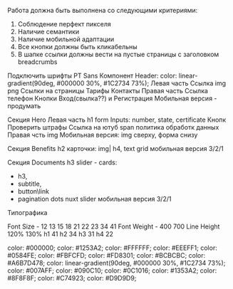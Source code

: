 Работа должна быть выполнена со следующими критериями:

1. Соблюдение перфект пикселя
2. Наличие семантики
3. Наличие мобильной адаптации
4. Все кнопки должны быть кликабельны
5. В шапке ссылки должны вести на пустые страницы с заголовком
breadcrumbs


Подключить шрифты PT Sans 
Компонент Header:
color: linear-gradient(90deg, #000000 30%, #1C2734 73%);
Левая часть
Ссылка img png
Ссылки на страницы Тарифы Контакты
Правая часть
Ссылка телефон
Кнопки Вход(свылка??) и Регистрация
Мобильная версия - продумать

Секция Hero
Левая часть
h1
form
Inputs: number, state, certificate
Кнопк Проверить штрафы
Ссылка на ютуб
span политика обработк данных
Правая чсть 
img
Мобильная версия: img сверху, форма снизу

Секция Benefits
h2
карточки: img| h4, text
grid
мобильная версия 3/2/1

Секция Documents
h3
slider - cards: 
- h3, 
- subtitle, 
- button\link 
- pagination dots
nuxt slider
мобильная версия 3/2/1

Типографика

Font Size - 12 13 15 18 21 22 23 34 41
Font Weight - 400 700
Line Height 120% 130%
h1 41
h2 34
h3 31
h4 22

color: #000000;
color: #1253A2;
color: #FFFFFF;
color: #EEEFF1;
color: #0584FE;
color: #FBFCFD;
color: #FD8301;
color: #BCBCBC;
color: #A6B7D478;
color: linear-gradient(90deg, #000000 30%, #1C2734 73%);
color: #007AFF;
color: #090C10;
color: #0C1016;
color: #1353A2;
color: #8F8F8F;
color: #C74923;
color: #D9D9D9;
